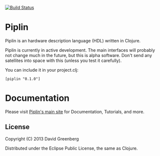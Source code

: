 [![Build Status](https://secure.travis-ci.org/dgrnbrg/piplin.png)](http://travis-ci.org/dgrnbrg/piplin)

# Piplin

Piplin is an hardware description language (HDL) written in Clojure.

Piplin is currently in active development. The main interfaces will probably not change much in the future, but this is alpha software. Don't send any satellites into space with this (unless you test it carefully).

You can include it in your project.clj:

    [piplin "0.1.0"]

# Documentation

Please visit [Piplin's main site](http://piplin.org) for Documentation, Tutorials, and more.

## License

Copyright (C) 2013 David Greenberg

Distributed under the Eclipse Public License, the same as Clojure.
